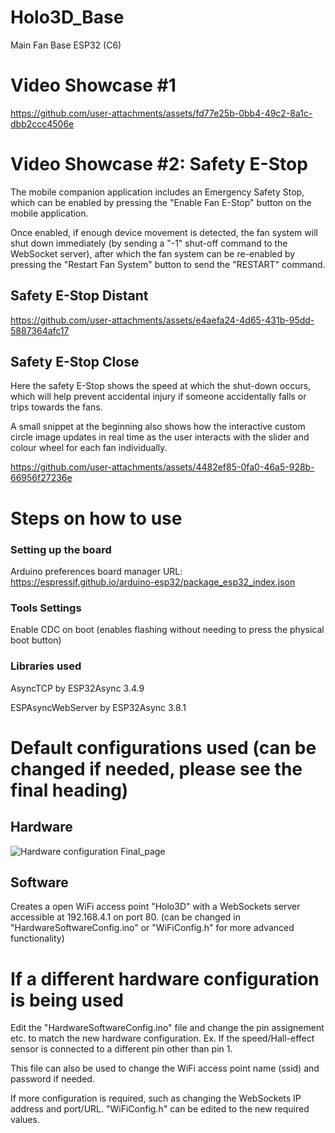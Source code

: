 # Holo3D_Base
Main Fan Base ESP32 (C6)

# Video Showcase #1
https://github.com/user-attachments/assets/fd77e25b-0bb4-49c2-8a1c-dbb2ccc4506e

# Video Showcase #2: Safety E-Stop
The mobile companion application includes an Emergency Safety Stop, which can be enabled by pressing the "Enable Fan E-Stop" button on the mobile application.

Once enabled, if enough device movement is detected, the fan system will shut down immediately (by sending a "-1" shut-off command to the WebSocket server), after which the fan system can be re-enabled by pressing the "Restart Fan System" button to send the "RESTART" command.

## Safety E-Stop Distant

https://github.com/user-attachments/assets/e4aefa24-4d65-431b-95dd-5887364afc17


## Safety E-Stop Close
Here the safety E-Stop shows the speed at which the shut-down occurs, which will help prevent accidental injury if someone accidentally falls or trips towards the fans.

A small snippet at the beginning also shows how the interactive custom circle image updates in real time as the user interacts with the slider and colour wheel for each fan individually.

https://github.com/user-attachments/assets/4482ef85-0fa0-46a5-928b-66956f27236e



# Steps on how to use
### Setting up the board
Arduino preferences board manager URL: https://espressif.github.io/arduino-esp32/package_esp32_index.json

### Tools Settings
  Enable CDC on boot (enables flashing without needing to press the physical boot button)
### Libraries used
AsyncTCP by ESP32Async 3.4.9

ESPAsyncWebServer by ESP32Async 3.8.1


# Default configurations used (can be changed if needed, please see the final heading)
## Hardware
![Hardware configuration Final_page](https://github.com/user-attachments/assets/4b55402b-b4bf-4689-ad56-7bb81c7a7709)


## Software
Creates a open WiFi access point "Holo3D" with a WebSockets server accessible at 192.168.4.1 on port 80. (can be changed in "HardwareSoftwareConfig.ino" or "WiFiConfig.h" for more advanced functionality)

# If a different hardware configuration is being used
Edit the "HardwareSoftwareConfig.ino" file and change the pin assignement etc. to match the new hardware configuration.
Ex. If the speed/Hall-effect sensor is connected to a different pin other than pin 1.

This file can also be used to change the WiFi access point name (ssid) and password if needed.

If more configuration is required, such as changing the WebSockets IP address and port/URL. "WiFiConfig.h" can be edited to the new required values.




